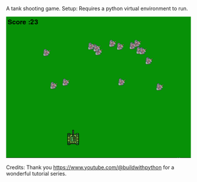 A tank shooting game.
Setup: Requires a python virtual environment to run.


![game](https://github.com/Electric99/game1/blob/main/Capturetankgame_small.PNG "Screenshot")

Credits: Thank you https://www.youtube.com/@buildwithpython for a wonderful tutorial series.
